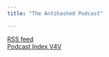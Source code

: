 ```yaml
---
title: "The Antihashed Podcast"

---
```


[RSS feed](https://antihashed.xyz/podcast/index.xml)  
[Podcast Index V4V](https://podcastindex.org/podcast/6051422)